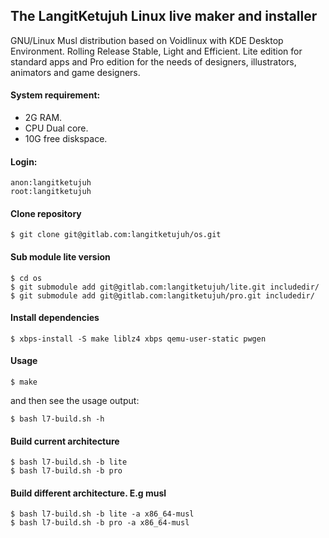 ## The LangitKetujuh Linux live maker and installer

GNU/Linux Musl distribution based on Voidlinux with KDE Desktop Environment. Rolling Release Stable, Light and Efficient. Lite edition for standard apps and Pro edition for the needs of designers, illustrators, animators and game designers.

#### System requirement:

- 2G RAM.
- CPU Dual core.
- 10G free diskspace.

#### Login:

    anon:langitketujuh
    root:langitketujuh

#### Clone repository

    $ git clone git@gitlab.com:langitketujuh/os.git

#### Sub module lite version

    $ cd os
    $ git submodule add git@gitlab.com:langitketujuh/lite.git includedir/
    $ git submodule add git@gitlab.com:langitketujuh/pro.git includedir/

#### Install dependencies

    $ xbps-install -S make liblz4 xbps qemu-user-static pwgen

#### Usage

    $ make

and then see the usage output:

    $ bash l7-build.sh -h

#### Build current architecture

    $ bash l7-build.sh -b lite
    $ bash l7-build.sh -b pro

#### Build different architecture. E.g musl

    $ bash l7-build.sh -b lite -a x86_64-musl
    $ bash l7-build.sh -b pro -a x86_64-musl
